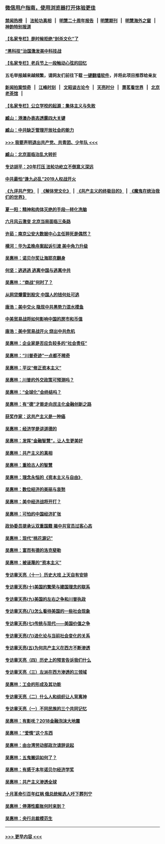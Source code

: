 ### [微信用户指南，使用浏览器打开体验更佳](https://github.com/gfw-breaker/banned-news1/blob/master/indexes/wechat-guide.md?t=0)
#### [禁闻热榜](热点新闻.md?t=0)  &nbsp;&nbsp;|&nbsp;&nbsp; [法轮功真相](https://github.com/gfw-breaker/truth/blob/master/README.md?t=0) &nbsp;&nbsp;|&nbsp;&nbsp; [明慧二十周年报告](https://github.com/gfw-breaker/mh-reports/blob/master/README.md?t=0) &nbsp;&nbsp;|&nbsp;&nbsp;[明慧期刊](https://github.com/gfw-breaker/mh-qikan) &nbsp;&nbsp;|&nbsp;&nbsp; [明慧海外之窗](https://github.com/gfw-breaker/mh-news/blob/master/README.md?t=0) &nbsp;&nbsp;|&nbsp;&nbsp; [神韵特别报道](https://github.com/gfw-breaker/mh-news/blob/master/shenyun.md?t=0)
#### [【名家专栏】是时候拒绝“封杀文化”了](../pages/nsc423/n11814093.md?t=02151755) 
#### [“黑科技”治国激发美中科技战](../pages/nsc423/n11638056.md?t=02151755) 
#### [【名家专栏】老兵节上一段触动心弦的回忆](../pages/nsc423/n11646016.md?t=02151755) 
#### 五毛举报越来越频繁，请网友们前往下载 [一键翻墙软件](https://github.com/gfw-breaker/ssr-accounts)，并将此项目推荐给亲友
#### [新闻拍案惊奇](https://github.com/gfw-breaker/banned-news1/blob/master/pages/link4.md) &nbsp;&nbsp;|&nbsp;&nbsp; [江峰时刻](https://github.com/gfw-breaker/banned-news1/blob/master/pages/link4.md) &nbsp;&nbsp;|&nbsp;&nbsp; [文昭谈古论今](https://github.com/gfw-breaker/banned-news1/blob/master/pages/link4.md) &nbsp;&nbsp;|&nbsp;&nbsp; [天亮时分](https://github.com/gfw-breaker/banned-news1/blob/master/pages/link4.md) &nbsp;&nbsp;|&nbsp;&nbsp; [萧茗看世界](https://github.com/gfw-breaker/banned-news1/blob/master/pages/link4.md) &nbsp;&nbsp;|&nbsp;&nbsp; [北京老茶馆](https://github.com/gfw-breaker/banned-news1/blob/master/pages/link4.md) &nbsp;&nbsp;|&nbsp;&nbsp; 
#### [【名家专栏】公立学校的起源：集体主义与失败](../pages/nsc423/n11601833.md?t=02151755) 
#### [臧山：港澳办表态透露四大关键](../pages/nsc423/n11421628.md?t=02151755) 
#### [臧山：中共缺乏管理开放社会的能力](../pages/nsc423/n11407457.md?t=02151755) 
#### [>>> 我要声明退出共产党、共青团、少年队 <<<](https://github.com/begood0513/goodnews/blob/master/quit/letter.md) 
#### [臧山：北京面临治乱大转折](../pages/nsc423/n11406895.md?t=02151755) 
#### [专访胡平：20年打压 法轮功屹立不倒意义深远](../pages/nsc423/n11398800.md?t=02151755) 
#### [中共最怕“逢九必乱”2019人权战开火](../pages/nsc423/n11385248.md?t=02151755) 
#### [《九评共产党》](https://github.com/begood0513/9ping.md/blob/master/README.md) &nbsp;|&nbsp; [《解体党文化》](../../../../jtdwh.md/blob/master/README.md)  &nbsp;|&nbsp; [《共产主义的终极目的》](../../../../gczydzjmd.md/blob/master/README.md) &nbsp;|&nbsp; [《魔鬼在统治我们的世界》](../../../../mgztzwmdsj.md/blob/master/README.md) 
#### [夏一阳：精神和肉体灭绝的手段—转化洗脑](../pages/nsc423/n11368250.md?t=02151755) 
#### [六月风云激变 北京当局面临三条路](../pages/nsc423/n11313668.md?t=02151755) 
#### [许茹：南京公安大数据中心主任猝死是偶然？](../pages/nsc423/n11064744.md?t=02151755) 
#### [横河：华为孟晚舟案起诉引渡 美中角力升级](../pages/nsc423/n11027230.md?t=02151755) 
#### [吴惠林：诺贝尔奖让海耶克翻身](../pages/nsc423/n10890049.md?t=02151755) 
#### [何坚：逃逃逃 逃离中国与逃离中共](../pages/nsc423/n10592891.md?t=02151755) 
#### [吴惠林：“商战”何时了？](../pages/nsc423/n10573558.md?t=02151755) 
#### [从网贷爆雷到股灾 中国人的钱何处可逃](../pages/nsc423/n10572800.md?t=02151755) 
#### [唐浩：美中交火 隐现中共黑势力混水摸鱼](../pages/nsc423/n10544040.md?t=02151755) 
#### [中美贸易战将如何影响中国的房市和币值](../pages/nsc423/n10543697.md?t=02151755) 
#### [唐浩：美中贸易战开火 烧出中共危机](../pages/nsc423/n10540126.md?t=02151755) 
#### [吴惠林：企业家是否应负较多的“社会责任”](../pages/nsc423/n10535022.md?t=02151755) 
#### [吴惠林：“川普奇迹”一点都不稀奇](../pages/nsc423/n10512808.md?t=02151755) 
#### [吴惠林：平议“修正资本主义”](../pages/nsc423/n10495724.md?t=02151755) 
#### [吴惠林：川普的外交政策可预测吗？](../pages/nsc423/n10462387.md?t=02151755) 
#### [吴惠林：“全球化”会终结吗？](../pages/nsc423/n10452838.md?t=02151755) 
#### [吴惠林：有“德”才能走向民主化金融创新之路](../pages/nsc423/n10432292.md?t=02151755) 
#### [获奖作家：这共产主义是一种癌](../pages/nsc423/n10431541.md?t=02151755) 
#### [吴惠林：经济学是讲道德的](../pages/nsc423/n10398014.md?t=02151755) 
#### [吴惠林：发挥“金融智慧”，让人生更美好](../pages/nsc423/n10375019.md?t=02151755) 
#### [吴惠林：共产主义的真相](../pages/nsc423/n10351394.md?t=02151755) 
#### [吴惠林：重拾古人的智慧](../pages/nsc423/n10337691.md?t=02151755) 
#### [吴惠林：理念永恒的《资本主义与自由》](../pages/nsc423/n10316274.md?t=02151755) 
#### [吴惠林：数位经济的美丽与哀愁](../pages/nsc423/n10292946.md?t=02151755) 
#### [吴惠林：美中经济战将开打？](../pages/nsc423/n10258825.md?t=02151755) 
#### [吴惠林：可怕的中国经济扩张](../pages/nsc423/n10219147.md?t=02151755) 
#### [政协委员提承认双重国籍 揭中共官员过客心态](../pages/nsc423/n10208809.md?t=02151755) 
#### [吴惠林：现代“桃花源记”](../pages/nsc423/n10185234.md?t=02151755) 
#### [吴惠林：富而有德的洛克斐勒](../pages/nsc423/n10142264.md?t=02151755) 
#### [吴惠林：被诬蔑的“资本主义”](../pages/nsc423/n10124816.md?t=02151755) 
#### [专访章天亮（十一）历史大戏 上天自有安排](../pages/nsc423/n10094905.md?t=02151755) 
#### [专访章天亮(十)美国的繁荣与建国理念的联系](../pages/nsc423/n10094899.md?t=02151755) 
#### [专访章天亮(九)美国的左右之争和川普执政](../pages/nsc423/n10094889.md?t=02151755) 
#### [专访章天亮(八)怎么看待美国的一些社会现象](../pages/nsc423/n10094857.md?t=02151755) 
#### [专访章天亮(七)传统与现代——美国价值之争](../pages/nsc423/n10093140.md?t=02151755) 
#### [专访章天亮(六)进化论与当前社会变化的关系](../pages/nsc423/n10092036.md?t=02151755) 
#### [专访章天亮(五)为何共产主义在西方不断渗透](../pages/nsc423/n10083620.md?t=02151755) 
#### [专访章天亮（四）历史上的预言告诉我们什么](../pages/nsc423/n10083606.md?t=02151755) 
#### [专访章天亮（三）左派在西方渗透的三领域](../pages/nsc423/n10081115.md?t=02151755) 
#### [吴惠林：工会的形成及其功能](../pages/nsc423/n10080633.md?t=02151755) 
#### [专访章天亮（二）什么人和组织让人背离神](../pages/nsc423/n10076637.md?t=02151755) 
#### [专访章天亮（一）不同民族的三个共同记忆](../pages/nsc423/n10074188.md?t=02151755) 
#### [吴惠林：有影呒？2018金融泡沫大地震](../pages/nsc423/n10040534.md?t=02151755) 
#### [吴惠林：“爱情”这个东西](../pages/nsc423/n10019423.md?t=02151755) 
#### [吴惠林：由台湾劳动部政次请辞说起](../pages/nsc423/n9979679.md?t=02151755) 
#### [吴惠林：五鬼搬运如何了？](../pages/nsc423/n9925338.md?t=02151755) 
#### [吴惠林：有感于本年诺贝尔经济学奖](../pages/nsc423/n9871883.md?t=02151755) 
#### [吴惠林：共产主义渗透全球](../pages/nsc423/n9812748.md?t=02151755) 
#### [十月革命引百年红祸 俄总统候选人吁下葬列宁](../pages/nsc423/n9810182.md?t=02151755) 
#### [吴惠林：停滞性膨胀何时来到？](../pages/nsc423/n9764136.md?t=02151755) 
#### [吴惠林：央行总裁模范生](../pages/nsc423/n9728134.md?t=02151755) 

----
#### [ >>> 更早内容 <<< ](../indexes/nsc423-earlier.md)

